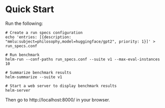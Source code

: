 # Quick Start

Run the following:

```
# Create a run specs configuration
echo 'entries: [{description: "mmlu:subject=philosophy,model=huggingface/gpt2", priority: 1}]' > run_specs.conf

# Run benchmark
helm-run --conf-paths run_specs.conf --suite v1 --max-eval-instances 10

# Summarize benchmark results
helm-summarize --suite v1

# Start a web server to display benchmark results
helm-server
```

Then go to http://localhost:8000/ in your browser.

